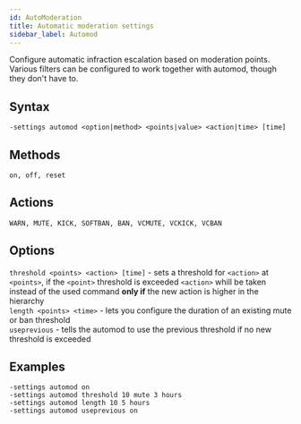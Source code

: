 ```yaml
---
id: AutoModeration
title: Automatic moderation settings
sidebar_label: Automod
---
```


Configure automatic infraction escalation based on moderation points. Various filters can be configured to work together with automod, though they don't have to.

## Syntax  
`-settings automod <option|method> <points|value> <action|time> [time]`

## Methods  
`on, off, reset`

## Actions  
`WARN, MUTE, KICK, SOFTBAN, BAN, VCMUTE, VCKICK, VCBAN`

## Options  
`threshold <points> <action> [time]` - sets a threshold for `<action>` at `<points>`, if the `<point>` threshold is exceeded `<action>` whill be taken instead of the used command **only if** the new action is higher in the hierarchy   
`length <points> <time>` - lets you configure the duration of an existing mute or ban threshold  
`useprevious` - tells the automod to use the previous threshold if no new threshold is exceeded  

## Examples  
`-settings automod on`  
`-settings automod threshold 10 mute 3 hours`  
`-settings automod length 10 5 hours`  
`-settings automod useprevious on`